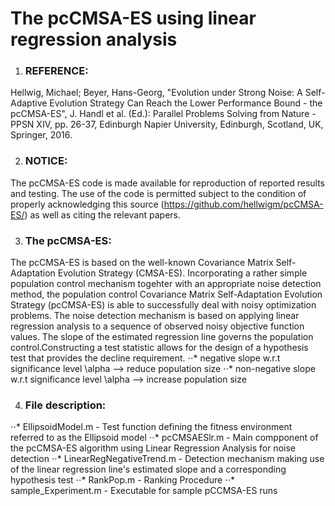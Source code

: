# The pcCMSA-ES using linear regression analysis

1. ### REFERENCE: 
Hellwig, Michael; Beyer, Hans-Georg, "Evolution under Strong Noise: A Self-Adaptive Evolution Strategy Can Reach the Lower Performance Bound - the pcCMSA-ES", J. Handl et al. (Ed.): Parallel Problems Solving from Nature - PPSN XIV, pp. 26-37, Edinburgh Napier University, Edinburgh, Scotland, UK, Springer, 2016.

2. ### NOTICE:
The pcCMSA-ES code is made available for reproduction of reported results and testing. The use of the code is permitted subject to the condition of properly acknowledging this source (https://github.com/hellwigm/pcCMSA-ES/) as well as citing the relevant papers.

3. ### The pcCMSA-ES:
The pcCMSA-ES is based on the well-known Covariance Matrix Self-Adaptation Evolution Strategy (CMSA-ES). Incorporating a rather simple population control mechanism togehter with an appropriate noise detection method, the population control Covariance Matrix Self-Adaptation Evolution Strategy (pcCMSA-ES) is able to successfully deal with noisy optimization problems. The noise detection mechanism is based on applying linear regression analysis to a sequence of observed noisy objective function values. The slope of the estimated regression line governs the population control.Constructing a test statistic allows for the design of a hypothesis test that provides the decline requirement. 
⋅⋅* negative slope w.r.t significance level \alpha      --> reduce population size 
⋅⋅* non-negative slope w.r.t significance level \alpha  --> increase population size

4. ### File description:
⋅⋅* EllipsoidModel.m      - Test function defining the fitness environment referred to as the Ellipsoid model 
⋅⋅* pcCMSAESlr.m          - Main compponent of the pcCMSA-ES algorithm using Linear Regression Analysis for noise detection
⋅⋅* LinearRegNegativeTrend.m - Detection mechanism making use of the linear regression line's estimated slope and a corresponding hypothesis test
⋅⋅* RankPop.m                 - Ranking Procedure
⋅⋅* sample_Experiment.m       - Executable for sample pCCMSA-ES runs
